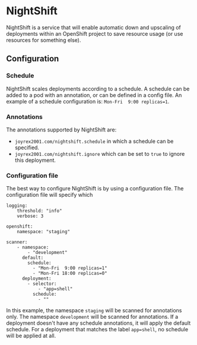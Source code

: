 # NightShift

NightShift is a service that will enable automatic down and upscaling of
deployments within an OpenShift project to save resource usage (or use
resources for something else).

## Configuration

### Schedule

NightShift scales deployments according to a schedule. A schedule can be
added to a pod with an annotation, or can be defined in a config file. An
example of a schedule configuration is: ```Mon-Fri  9:00 replicas=1```.

### Annotations

The annotations supported by NightShift are:

* ```joyrex2001.com/nightshift.schedule``` in which a schedule can be specified.
* ```joyrex2001.com/nightshift.ignore``` which can be set to ```true``` to ignore this deployment.

### Configuration file

The best way to configure NightShift is by using a configuration file. The
configuration file will specify which

```
logging:
    threshold: "info"
    verbose: 3

openshift:
    namespace: "staging"

scanner:
    - namespace:
        - "development"
      default:
        schedule:
          - "Mon-Fri  9:00 replicas=1"
          - "Mon-Fri 18:00 replicas=0"
      deployment:
        - selector:
            - "app=shell"
          schedule:
            - ""
```

In this example, the namespace ```staging``` will be scanned for annotations
only. The namespace ```development``` will be scanned for annotations. If a
deployment doesn't have any schedule annotations, it will apply the default
schedule. For a deployment that matches the label ```app=shell```, no schedule
will be applied at all.
